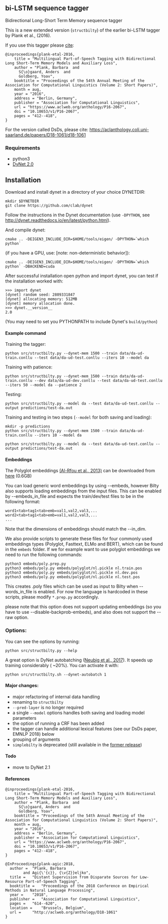 ## bi-LSTM sequence tagger 

Bidirectional Long-Short Term Memory sequence tagger 

This is a new extended version (`structbilty`) of the earlier bi-LSTM tagger by Plank et al., (2016).

If you use this tagger please [cite](http://arxiv.org/abs/1604.05529):

```
@inproceedings{plank-etal-2016,
    title = "Multilingual Part-of-Speech Tagging with Bidirectional Long Short-Term Memory Models and Auxiliary Loss",
    author = "Plank, Barbara  and
      S{\o}gaard, Anders  and
      Goldberg, Yoav",
    booktitle = "Proceedings of the 54th Annual Meeting of the Association for Computational Linguistics (Volume 2: Short Papers)",
    month = aug,
    year = "2016",
    address = "Berlin, Germany",
    publisher = "Association for Computational Linguistics",
    url = "https://www.aclweb.org/anthology/P16-2067",
    doi = "10.18653/v1/P16-2067",
    pages = "412--418",
}
```


For the version called DsDs, please cite: https://aclanthology.coli.uni-saarland.de/papers/D18-1061/d18-1061


### Requirements

* python3 
* [DyNet 2.0](https://github.com/clab/dynet)

## Installation

Download and install dynet in a directory of your choice DYNETDIR: 

```
mkdir $DYNETDIR
git clone https://github.com/clab/dynet
```

Follow the instructions in the Dynet documentation (use `-DPYTHON`,
see http://dynet.readthedocs.io/en/latest/python.html). 

And compile dynet:

```
cmake .. -DEIGEN3_INCLUDE_DIR=$HOME/tools/eigen/ -DPYTHON=`which python`
```

(if you have a GPU, use: [note: non-deterministic behavior]):

```
cmake .. -DEIGEN3_INCLUDE_DIR=$HOME/tools/eigen/ -DPYTHON=`which python` -DBACKEND=cuda
```


After successful installation open python and import dynet, you can
test if the installation worked with:

```
>>> import dynet
[dynet] random seed: 2809331847
[dynet] allocating memory: 512MB
[dynet] memory allocation done.
>>> dynet.__version__
2.0
```

(You may need to set you PYTHONPATH to include Dynet's `build/python`)


#### Example command

Training the tagger:

```
python src/structbilty.py --dynet-mem 1500 --train data/da-ud-train.conllu --test data/da-ud-test.conllu --iters 10 --model da
```

Training with patience:
```
python src/structbilty.py --dynet-mem 1500 --train data/da-ud-train.conllu --dev data/da-ud-dev.conllu --test data/da-ud-test.conllu --iters 50 --model da --patience 2
```

Testing:
```
python src/structbilty.py --model da --test data/da-ud-test.conllu --output predictions/test-da.out
```

Training and testing in two steps (`--model` for both saving and loading):

```
mkdir -p predictions
python src/structbilty.py --dynet-mem 1500 --train data/da-ud-train.conllu --iters 10 --model da

python src/structbilty.py --model da --test data/da-ud-test.conllu --output predictions/test-da.out
```

#### Embeddings

The Polyglot embeddings [(Al-Rfou et al.,
2013)](https://sites.google.com/site/rmyeid/projects/polyglot) can be
downloaded from [here](http://www.itu.dk/people/bapl/embeds.tar.gz) (0.6GB)

You can load generic word embeddings by using --embeds, however Bilty also supports loading embeddings from the input files. This can be enabled by --embeds_in_file and expects the train/dev/test files to be in the following format:

```
word1<tab>tag1<tab>emb=val1,val2,val3,...
word2<tab>tag1<tab>emb=val1,val2,val3,...
...
```

Note that the dimensions of embeddings should match the --in_dim.

We also provide scripts to generate these files for four commonly used embeddings types (Polyglot, Fasttext, ELMo and BERT), which can be found in the `embeds` folder. If we for example want to use polyglot embeddings we need to run the following commands:

```
python3 embeds/poly.prep.py 
python3 embeds/poly.py embeds/polyglot/nl.pickle nl.train.pos 
python3 embeds/poly.py embeds/polyglot/nl.pickle nl.dev.pos 
python3 embeds/poly.py embeds/polyglot/nl.pickle nl.test.pos 
``` 

This creates .poly files which can be used as input to Bilty when --words_in_file is enabled. For now the language is hardcoded in these scripts, please modify `*.prep.py` accordingly.


please note that this option does not support updating embeddings (so you have to use --disable-backprob-embeds), and also does not support the --raw option.

### Options:

You can see the options by running:

```
python src/structbilty.py --help
```

A great option is DyNet autobatching ([Neubig et al.,
2017](https://arxiv.org/abs/1705.07860)).  It speeds up training considerably (
~20\%).  You can activate it with:

``
python src/structbilty.sh --dynet-autobatch 1
``

#### Major changes:

- major refactoring of internal data handling
- renaming to `structbilty`
- `--pred-layer` is no longer required
- a single `--model` options handles both saving and loading model parameters
- the option of running a CRF has been added
- the tagger can handle additional lexical features (see our DsDs paper, EMNLP 2018) below 
- grouping of arguments
- `simplebilty` is deprecated (still available in the [former release](https://github.com/bplank/bilstm-aux/releases/tag/v1.0))

#### Todo

- move to DyNet 2.1

#### References

```
@inproceedings{plank-etal-2016,
    title = "Multilingual Part-of-Speech Tagging with Bidirectional Long Short-Term Memory Models and Auxiliary Loss",
    author = "Plank, Barbara  and
      S{\o}gaard, Anders  and
      Goldberg, Yoav",
    booktitle = "Proceedings of the 54th Annual Meeting of the Association for Computational Linguistics (Volume 2: Short Papers)",
    month = aug,
    year = "2016",
    address = "Berlin, Germany",
    publisher = "Association for Computational Linguistics",
    url = "https://www.aclweb.org/anthology/P16-2067",
    doi = "10.18653/v1/P16-2067",
    pages = "412--418",
}

@InProceedings{plank-agic:2018,
  author = 	"Plank, Barbara
		and Agi{\'{c}}, {\v{Z}}eljko",
  title = 	"Distant Supervision from Disparate Sources for Low-Resource Part-of-Speech Tagging",
  booktitle = 	"Proceedings of the 2018 Conference on Empirical Methods in Natural Language Processing",
  year = 	"2018",
  publisher = 	"Association for Computational Linguistics",
  pages = 	"614--620",
  location = 	"Brussels, Belgium",
  url = 	"http://aclweb.org/anthology/D18-1061"
}


```

